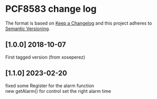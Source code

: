 # PCF8583 change log

The format is based on [Keep a Changelog](http://keepachangelog.com/)
and this project adheres to [Semantic Versioning](http://semver.org/).

## [1.0.0] 2018-10-07
First tagged version (from xoseperez)

## [1.1.0] 2023-02-20
fixed some Register for the alarm function   
new getAlarm() for control set the right alarm time
